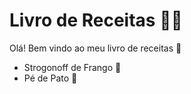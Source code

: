# Livro de Receitas :man_cook:

Olá! Bem vindo ao meu livro de receitas :wave:

- Strogonoff de Frango :chicken:
- Pé de Pato :duck:
